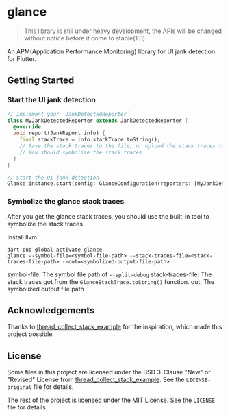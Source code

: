 # glance
> This library is still under heavy development, the APIs will be changed without notice before it come to stable(1.0).

An APM(Application Performance Monitoring) library for UI jank detection for Flutter.

## Getting Started
### Start the UI jank detection
```dart
// Implement your `JankDetectedReporter`
class MyJankDetectedReporter extends JankDetectedReporter {
  @override
  void report(JankReport info) {
    final stackTrace = info.stackTrace.toString();
    // Save the stack traces to the file, or upload the stack traces to your server.
    // You should symbolize the stack traces
  }
}

// Start the UI jank detection
Glance.instance.start(config: GlanceConfiguration(reporters: [MyJankDetectedReporter()]));

```

### Symbolize the glance stack traces
After you get the glance stack traces, you should use the built-in tool to symbolize the stack traces.

Install llvm

```
dart pub global activate glance
glance --symbol-file=<symbol-file-path> --stack-traces-file=<stack-traces-file-path> --out=<symbolized-output-file-path>
```
symbol-file: The symbol file path of `--split-debug`
stack-traces-file: The stack traces got from the `GlanceStackTrace.toString()` function.
out: The symbolized output file path


## Acknowledgements
Thanks to [thread_collect_stack_example](https://github.com/mraleph/thread_collect_stack_example) for the inspiration, which made this project possible.


## License
Some files in this project are licensed under the BSD 3-Clause "New" or "Revised" License from [thread_collect_stack_example](https://github.com/mraleph/thread_collect_stack_example). See the `LICENSE-original` file for details.

The rest of the project is licensed under the MIT License. See the `LICENSE` file for details.


